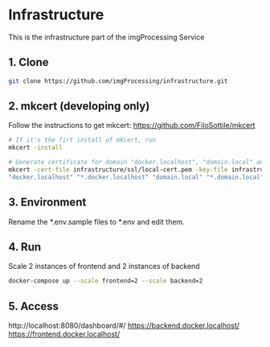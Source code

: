 # Infrastructure
This is the infrastructure part of the imgProcessing Service

## 1. Clone
```bash
git clone https://github.com/imgProcessing/infrastructure.git
```
## 2. mkcert (developing only)
Follow the instructions to get mkcert: https://github.com/FiloSottile/mkcert
```bash
# If it's the firt install of mkcert, run
mkcert -install

# Generate certificate for domain "docker.localhost", "domain.local" and their sub-domains
mkcert -cert-file infrastructure/ssl/local-cert.pem -key-file infrastructure/ssl/local-key.pem \
"docker.localhost" "*.docker.localhost" "domain.local" "*.domain.local"
```

## 3. Environment
Rename the *.env.sample files to *.env and edit them.

## 4. Run
Scale 2 instances of frontend and 2 instances of backend
```bash
docker-compose up --scale frontend=2 --scale backend=2
```
## 5. Access
http://localhost:8080/dashboard/#/
https://backend.docker.localhost/
https://frontend.docker.localhost/

